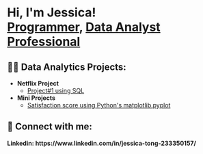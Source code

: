 <h1>Hi, I'm Jessica! <br/><a href="https://github.com/eshentong">Programmer</a>, <a href="https://www.linkedin.com/in/jessica-tong-233350157/"> Data Analyst Professional</a></h1>

<h2>👨‍💻 Data Analytics Projects:</h2>

- <b>Netflix Project</b>
  - [Project#1 using SQL](https://github.com/eshentong/AnalyticsProject-1/tree/main)
- <b>Mini Projects</b>
  - [Satisfaction score using Python's matplotlib.pyplot](https://github.com/eshentong/satisfaction_data)


<h2> 🤳 Connect with me:</h2>
<b> Linkedin: https://www.linkedin.com/in/jessica-tong-233350157/ </b>

<!--
**joshmadakor1/joshmadakor1** is a ✨ _special_ ✨ repository because its `README.md` (this file) appears on your GitHub profile.

Here are some ideas to get you started:

- 🔭 I’m currently working on ...
- 🌱 I’m currently learning ...
- 👯 I’m looking to collaborate on ...
- 🤔 I’m looking for help with ...
- 💬 Ask me about ...
- 📫 How to reach me: ...
- 😄 Pronouns: ...
- ⚡ Fun fact: ...
-->
